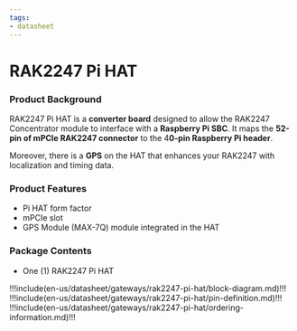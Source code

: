 ```yaml
---
tags:
- datasheet
---
```


# RAK2247 Pi HAT

### Product Background

RAK2247 Pi HAT is a **converter board** designed to allow the RAK2247 Concentrator module to interface with a **Raspberry Pi SBC**. It maps the **52-pin of mPCIe RAK2247 connector** to the 4**0-pin Raspberry Pi header**.

Moreover, there is a **GPS** on the HAT that enhances your RAK2247 with localization and timing data.

### Product Features

- Pi HAT form factor
- mPCIe slot
- GPS Module (MAX-7Q) module integrated in the HAT

### Package Contents

- One (1) RAK2247 Pi HAT

!!!include(en-us/datasheet/gateways/rak2247-pi-hat/block-diagram.md)!!!
!!!include(en-us/datasheet/gateways/rak2247-pi-hat/pin-definition.md)!!!
!!!include(en-us/datasheet/gateways/rak2247-pi-hat/ordering-information.md)!!!